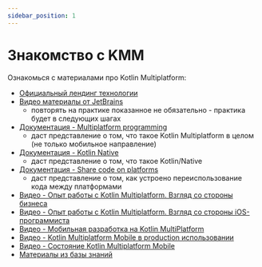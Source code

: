 ```yaml
---
sidebar_position: 1
---
```


# Знакомство с KMM

Ознакомься с материалами про Kotlin Multiplatform:

- [Официальный лендинг технологии](https://kotlinlang.org/lp/mobile/)
- [Видео материалы от JetBrains](https://www.youtube.com/watch?v=mdN6P6RI__k&list=PLlFc5cFwUnmy_oVc9YQzjasSNoAk4hk_C)
  - повторять на практике показанное не обязательно - практика будет в следующих шагах
- [Документация - Multiplatform programming](https://kotlinlang.org/docs/multiplatform.html)
  - даст представление о том, что такое Kotlin Multiplatform в целом (не только мобильное направление)
- [Документация - Kotlin Native](https://kotlinlang.org/docs/native-overview.html)
  - даст представление о том, что такое Kotlin/Native
- [Документация - Share code on platforms](https://kotlinlang.org/docs/mpp-share-on-platforms.html)
  - даст представление о том, как устроено переиспользование кода между платформами
- [Видео - Опыт работы с Kotlin Multiplatform. Взгляд со стороны бизнеса](https://www.youtube.com/watch?v=w546bAHoh3c)
- [Видео - Опыт работы с Kotlin Multiplatform. Взгляд со стороны iOS-программиста](https://www.youtube.com/watch?v=h9ioWnSlUJc)
- [Видео - Мобильная разработка на Kotlin MultiPlatform](https://www.youtube.com/watch?v=kO8RDq6OoV4)
- [Видео - Kotlin Multiplatform Mobile в production использовании](https://www.youtube.com/watch?v=jJWDlsETb3A)
- [Видео - Состояние Kotlin Multiplatform Mobile](https://youtu.be/fjzfz9y9yko)
- [Материалы из базы знаний](../learning/kotlin-multiplatform/how-to-start)
